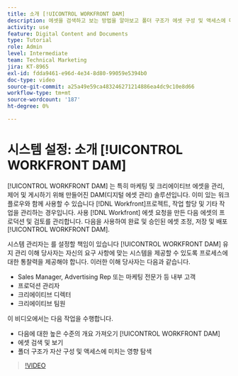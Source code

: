 ```yaml
---
title: 소개 [!UICONTROL WORKFRONT DAM]
description: 에셋을 검색하고 보는 방법을 알아보고 폴더 구조가 에셋 구성 및 액세스에 미치는 영향을 살펴봅니다. [!UICONTROL WORKFRONT DAM].
activity: use
feature: Digital Content and Documents
type: Tutorial
role: Admin
level: Intermediate
team: Technical Marketing
jira: KT-8965
exl-id: fdda9461-e96d-4e34-8d80-99059e5394b0
doc-type: video
source-git-commit: a25a49e59ca483246271214886ea4dc9c10e8d66
workflow-type: tm+mt
source-wordcount: '187'
ht-degree: 0%

---
```


# 시스템 설정: 소개 [!UICONTROL WORKFRONT DAM]

[!UICONTROL WORKFRONT DAM] 는 특히 마케팅 및 크리에이티브 에셋을 관리, 제어 및 게시하기 위해 만들어진 DAM(디지털 에셋 관리) 솔루션입니다. 이미 있는 워크플로우와 함께 사용할 수 있습니다 [!DNL Workfront]프로젝트, 작업 할당 및 기타 작업을 관리하는 경우입니다. 사용 [!DNL Workfront] 에셋 요청을 만든 다음 에셋의 프로덕션 및 검토를 관리합니다. 다음을 사용하여 완료 및 승인된 에셋 조정, 저장 및 배포 [!UICONTROL WORKFRONT DAM].


시스템 관리자는 를 설정할 책임이 있습니다 [!UICONTROL WORKFRONT DAM] 유지 관리 이해 당사자는 자신의 요구 사항에 맞는 시스템을 제공할 수 있도록 프로세스에 대한 통찰력을 제공해야 합니다. 이러한 이해 당사자는 다음과 같습니다.

* Sales Manager, Advertising Rep 또는 마케팅 전문가 등 내부 고객
* 프로덕션 관리자
* 크리에이티브 디렉터
* 크리에이티브 팀원

이 비디오에서는 다음 작업을 수행합니다.

* 다음에 대한 높은 수준의 개요 가져오기 [!UICONTROL WORKFRONT DAM]
* 에셋 검색 및 보기
* 폴더 구조가 자산 구성 및 액세스에 미치는 영향 탐색

>[!VIDEO](https://video.tv.adobe.com/v/335228/?quality=12&learn=on)
